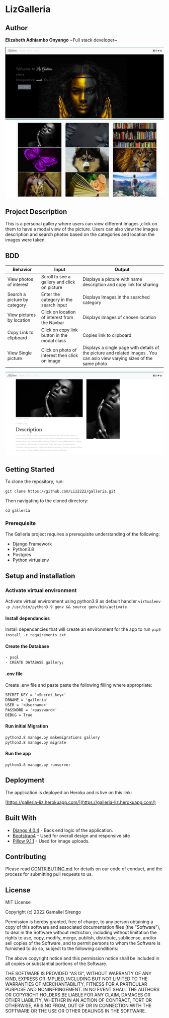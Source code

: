 # LizGalleria

## Author
**Elizabeth Adhiambo Onyango**
~Full stack developer~



<img src="/static/photos/screenshot1.png">
<img src="/static/photos/screenshot2.png">

## Project Description

This is a personal gallery where users can view different Images ,click on them to have a modal view of the picture. Users can also view the images description and search photos based on the categories and location the images were taken.

## BDD

| Behavior            | Input                         | Output                        |
| ------------------- | ----------------------------- | ----------------------------- |
| View photos of interest | Scroll to see a gallery and click on picture | Displays a picture with name description and copy link for sharing |
| Search a picture by category | Enter the category in the search input| Displays Images in the searched category |
| View pictures by location | Click on location of interest from the Navbar | Displays Images of chosen location |
| Copy Link to clipboard | Click on copy link button in the modal class | Copies link to clipboard |
| View Single picture | Click on photo of interest then click on image | Displays a single page with details of the picture and related images . You can aslo view varying sizes of the same photo|

<img src="/static/photos/screenshot3.png">
<br>




## Getting Started

To clone the repository, run:

    git clone https://github.com/Liz2222/galleria.git
Then navigating to the cloned directory:

    cd galleria


### Prerequisite
The Galleria project requires a prerequisite understanding of the following:
- Django Framework
- Python3.8
- Postgres
- Python virtualenv

## Setup and installation

###  Activate virtual environment
Activate virtual environment using python3.9 as default handler
    `virtualenv -p /usr/bin/python3.9 genv && source genv/bin/activate`
####  Install dependancies
Install dependancies that will create an environment for the app to run `pip3 install -r requirements.txt`
####  Create the Database
    - psql
    - CREATE DATABASE gallery;
####  .env file
Create .env file and paste paste the following filling where appropriate:

    SECRET_KEY = '<Secret_key>'
    DBNAME = 'galleria'
    USER = '<Username>'
    PASSWORD = '<password>'
    DEBUG = True
#### Run initial Migration
    python3.8 manage.py makemigrations gallery
    python3.8 manage.py migrate
#### Run the app
    python3.8 manage.py runserver
    

## Deployment

The application is deployed on Heroku and is live on this link:

[https://galleria-liz.herokuapp.com/](https://galleria-liz.herokuapp.com/)

## Built With

  - [Django 4.0.4](https://docs.djangoproject.com/en/4.0/releases/4.0.4/) - Back end logic of the application.
  - [Bootstrap4](https://bootstrap.com/) - Used for overall design and responsive site
  - [Pillow 9.1.1](https://pillow.readthedocs.io/en/stable/) - Used for image uploads.

## Contributing

Please read [CONTRIBUTING.md](CONTRIBUTING.md) for details on our code
of conduct, and the process for submitting pull requests to us.


## License

MIT License

Copyright (c) 2022 Gamaliel Sirengo

Permission is hereby granted, free of charge, to any person obtaining a copy
of this software and associated documentation files (the "Software"), to deal
in the Software without restriction, including without limitation the rights
to use, copy, modify, merge, publish, distribute, sublicense, and/or sell
copies of the Software, and to permit persons to whom the Software is
furnished to do so, subject to the following conditions:

The above copyright notice and this permission notice shall be included in all
copies or substantial portions of the Software.

THE SOFTWARE IS PROVIDED "AS IS", WITHOUT WARRANTY OF ANY KIND, EXPRESS OR
IMPLIED, INCLUDING BUT NOT LIMITED TO THE WARRANTIES OF MERCHANTABILITY,
FITNESS FOR A PARTICULAR PURPOSE AND NONINFRINGEMENT. IN NO EVENT SHALL THE
AUTHORS OR COPYRIGHT HOLDERS BE LIABLE FOR ANY CLAIM, DAMAGES OR OTHER
LIABILITY, WHETHER IN AN ACTION OF CONTRACT, TORT OR OTHERWISE, ARISING FROM,
OUT OF OR IN CONNECTION WITH THE SOFTWARE OR THE USE OR OTHER DEALINGS IN THE
SOFTWARE.
